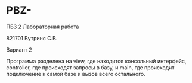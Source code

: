# PBZ-
ПБЗ 2 Лабораторная работа

821701 Бутринс С.В.

Вариант 2

Программа разделена на view, где находится консольный интерфейс, controller, где происходят запросы в базу, и main, где происходит подключение к самой базе и вызов всего остального.
